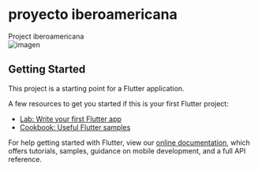# proyecto iberoamericana

Project iberoamericana </br>
![imagen](https://user-images.githubusercontent.com/40553244/106688246-ba9b2c80-659b-11eb-858b-f5586da9526c.png)

## Getting Started

This project is a starting point for a Flutter application.

A few resources to get you started if this is your first Flutter project:

- [Lab: Write your first Flutter app](https://flutter.dev/docs/get-started/codelab)
- [Cookbook: Useful Flutter samples](https://flutter.dev/docs/cookbook)

For help getting started with Flutter, view our
[online documentation](https://flutter.dev/docs), which offers tutorials,
samples, guidance on mobile development, and a full API reference.
